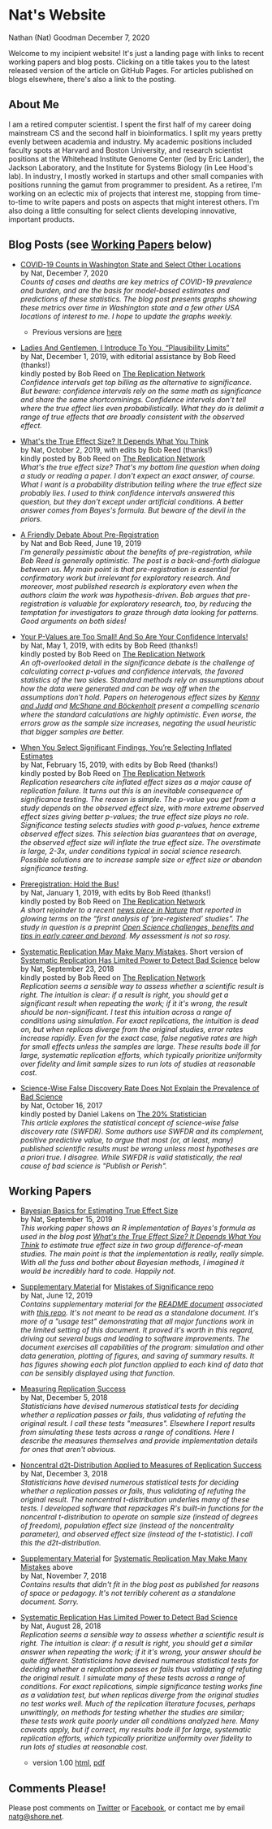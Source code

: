 Nat's Website
================
Nathan (Nat) Goodman
December 7, 2020

<!-- README.md is generated from README.Rmd. Please edit that file -->
Welcome to my incipient website! It's just a landing page with links to recent working papers and blog posts. Clicking on a title takes you to the latest released version of the article on GitHub Pages. For articles published on blogs elsewhere, there's also a link to the posting.

About Me
--------

I am a retired computer scientist. I spent the first half of my career doing mainstream CS and the second half in bioinformatics. I split my years pretty evenly between academia and industry. My academic positions included faculty spots at Harvard and Boston University, and research scientist positions at the Whitehead Institute Genome Center (led by Eric Lander), the Jackson Laboratory, and the Institute for Systems Biology (in Lee Hood's lab). In industry, I mostly worked in startups and other small companies with positions running the gamut from programmer to president. As a retiree, I'm working on an eclectic mix of projects that interest me, stopping from time-to-time to write papers and posts on aspects that might interest others. I'm also doing a little consulting for select clients developing innovative, important products.

Blog Posts (see [Working Papers](#working-papers) below)
--------------------------------------------------------

-   [COVID-19 Counts in Washington State and Select Other Locations](https://natgoodman.github.io/covid/updat.stable.html) <br/> by Nat, December 7, 2020<br/> *Counts of cases and deaths are key metrics of COVID-19 prevalence and burden, and are the basis for model-based estimates and predictions of these statistics. The blog post presents graphs showing these metrics over time in Washington state and a few other USA locations of interest to me. I hope to update the graphs weekly.*

    -   Previous versions are [here](https://natgoodman.github.io/covid/updatvsn.html)
        <p/>
-   [Ladies And Gentlemen, I Introduce To You, “Plausibility Limits”](https://natgoodman.github.io/misig/confi.stable.html) <br/> by Nat, December 1, 2019, with editorial assistance by Bob Reed (thanks!)<br/> kindly posted by Bob Reed on [The Replication Network](https://replicationnetwork.com/2019/12/02/goodman-ladies-and-gentlemen-i-introduce-to-you-plausibility-limits/)<br/> *Confidence intervals get top billing as the alternative to significance. But beware: confidence intervals rely on the same math as significance and share the same shortcominings. Confidence intervals don't tell where the true effect lies even probabilistically. What they do is delimit a range of true effects that are broadly consistent with the observed effect.*

-   [What's the True Effect Size? It Depends What You Think](https://natgoodman.github.io/bayez/effit.stable.html) <br/> by Nat, October 2, 2019, with edits by Bob Reed (thanks!)<br/> kindly posted by Bob Reed on [The Replication Network](https://replicationnetwork.com/2019/10/05/goodman-whats-the-true-effect-size-it-depends-what-you-think/)<br/>*What's the true effect size? That's my bottom line question when doing a study or reading a paper. I don't expect an exact answer, of course. What I want is a probability distribution telling where the true effect size probably lies. I used to think confidence intervals answered this question, but they don't except under artificial conditions. A better answer comes from Bayes's formula. But beware of the devil in the priors.*

-   [A Friendly Debate About Pre-Registration](https://replicationnetwork.com/2019/06/19/goodman-reed-a-friendly-debate-about-pre-registration/) <br/> by Nat and Bob Reed, June 19, 2019<br/> *I'm generally pessimistic about the benefits of pre-registration, while Bob Reed is generally optimistic. The post is a back-and-forth dialogue between us. My main point is that pre-registration is essential for confirmatory work but irrelevant for exploratory research. And moreover, most published research is exploratory even when the authors claim the work was hypothesis-driven. Bob argues that pre-registration is valuable for exploratory research, too, by reducing the temptation for investigators to graze through data looking for patterns. Good arguments on both sides!*

-   [Your P-Values are Too Small! And So Are Your Confidence Intervals!](https://natgoodman.github.io/misig/ovrht.stable.html) <br/> by Nat, May 1, 2019, with edits by Bob Reed (thanks!)<br/> kindly posted by Bob Reed on [The Replication Network](https://replicationnetwork.com/2019/05/01/your-p-values-are-too-small-and-so-are-your-confidence-intervals/)<br/> *An oft-overlooked detail in the significance debate is the challenge of calculating correct p-values and confidence intervals, the favored statistics of the two sides. Standard methods rely on assumptions about how the data were generated and can be way off when the assumptions don't hold. Papers on heterogenous effect sizes by [Kenny and Judd](https://osf.io/qs9xw/) and [McShane and Böckenholt](https://doi.org/10.1177/1745691614548513) present a compelling scenario where the standard calculations are highly optimistic. Even worse, the errors grow as the sample size increases, negating the usual heuristic that bigger samples are better.*

-   [When You Select Significant Findings, You’re Selecting Inflated Estimates](https://natgoodman.github.io/misig/ovrfx.stable.html) <br/> by Nat, February 15, 2019, with edits by Bob Reed (thanks!)<br/> kindly posted by Bob Reed on [The Replication Network](https://replicationnetwork.com/2019/02/16/goodman-when-youre-selecting-significant-findings-youre-selecting-inflated-estimates/)<br/> *Replication researchers cite inflated effect sizes as a major cause of replication failure. It turns out this is an inevitable consequence of significance testing. The reason is simple. The p-value you get from a study depends on the observed effect size, with more extreme observed effect sizes giving better p-values; the true effect size plays no role. Significance testing selects studies with good p-values, hence extreme observed effect sizes. This selection bias guarantees that on average, the observed effect size will inflate the true effect size. The overstimate is large, 2-3x, under conditions typical in social science research. Possible solutions are to increase sample size or effect size or abandon significance testing.*

-   [Preregistration: Hold the Bus!](https://natgoodman.github.io/pregr/holdit.stable.html) <br/> by Nat, January 1, 2019, with edits by Bob Reed (thanks!)<br/> kindly posted by Bob Reed on [The Replication Network](https://replicationnetwork.com/2019/01/01/goodman-hold-the-bus/)<br/> *A short rejoinder to a recent [news piece in Nature](https://www.nature.com/articles/d41586-018-07118-1) that reported in glowing terms on the “first analysis of ‘pre-registered’ studies”. The study in question is a preprint [Open Science challenges, benefits and tips in early career and beyond](https://psyarxiv.com/3czyt/). My assessment is not so rosy.*

-   [Systematic Replication May Make Many Mistakes](https://natgoodman.github.io/repwr/resig.stable.html). Short version of [Systematic Replication Has Limited Power to Detect Bad Science](https://natgoodman.github.io/repwr/repwr.stable.html) below <br/> by Nat, September 23, 2018<br/> kindly posted by Bob Reed on [The Replication Network](https://replicationnetwork.com/2018/09/28/goodman-systematic-replication-may-make-many-mistakes/)<br/> *Replication seems a sensible way to assess whether a scientific result is right. The intuition is clear: if a result is right, you should get a significant result when repeating the work; if it it's wrong, the result should be non-significant. I test this intuition across a range of conditions using simulation. For exact replications, the intuition is dead on, but when replicas diverge from the original studies, error rates increase rapidly. Even for the exact case, false negative rates are high for small effects unless the samples are large. These results bode ill for large, systematic replication efforts, which typically prioritize uniformity over fidelity and limit sample sizes to run lots of studies at reasonable cost.*

-   [Science-Wise False Discovery Rate Does Not Explain the Prevalence of Bad Science](https://natgoodman.github.io/swfdr/swfdr.stable.html)<br/> by Nat, October 16, 2017<br/> kindly posted by Daniel Lakens on [The 20% Statistician](http://daniellakens.blogspot.com/2017/10/science-wise-false-discovery-rate-does.html)<br/> *This article explores the statistical concept of science-wise false discovery rate (SWFDR). Some authors use SWFDR and its complement, positive predictive value, to argue that most (or, at least, many) published scientific results must be wrong unless most hypotheses are a priori true. I disagree. While SWFDR is valid statistically, the real cause of bad science is "Publish or Perish".*

Working Papers
--------------

-   [Bayesian Basics for Estimating True Effect Size](https://natgoodman.github.io/bayez/baysx.stable.html) <br/> by Nat, September 15, 2019<br/> *This working paper shows an R implementation of Bayes's formula as used in the blog post [What's the True Effect Size? It Depends What You Think](https://natgoodman.github.io/bayez/effit.stable.html) to estimate true effect size in two group difference-of-mean studies. The main point is that the implementation is really, really simple. With all the fuss and bother about Bayesian methods, I imagined it would be incredibly hard to code. Happily not.*

-   [Supplementary Material](https://natgoodman.github.io/misig/READMEsupp.stable.html) for [Mistakes of Significance repo](https://github.com/natgoodman/misig) <br/> by Nat, June 12, 2019<br/> *Contains supplementary material for the [README document](https://natgoodman.github.io/misig/README.stable.html) associated with [this repo](https://github.com/natgoodman/misig). It's not meant to be read as a standalone document. It's more of a "usage test" demonstrating that all major functions work in the limited setting of this document. It proved it's worth in this regard, driving out several bugs and leading to software improvements. The document exercises all capabilities of the program: simulation and other data generation, plotting of figures, and saving of summary results. It has figures showing each plot function applied to each kind of data that can be sensibly displayed using that function.*

-   [Measuring Replication Success](https://natgoodman.github.io/repwr/mesr.stable.html) <br/> by Nat, December 5, 2018<br/> *Statisticians have devised numerous statistical tests for deciding whether a replication passes or fails, thus validating of refuting the original result. I call these tests "measures". Elsewhere I report results from simulating these tests across a range of conditions. Here I describe the measures themselves and provide implementation details for ones that aren't obvious.*

-   [Noncentral d2t-Distribution Applied to Measures of Replication Success](https://natgoodman.github.io/repwr/stats.stable.html) <br/> by Nat, December 3, 2018<br/> *Statisticians have devised numerous statistical tests for deciding whether a replication passes or fails, thus validating of refuting the original result. The noncentral t-distribution underlies many of these tests. I developed software that repackages R's built-in functions for the noncentral t-distribution to operate on sample size (instead of degrees of freedom), population effect size (instead of the noncentrality parameter), and observed effect size (instead of the t-statistic). I call this the d2t-distribution.*

-   [Supplementary Material](https://natgoodman.github.io/repwr/resigsupp.stable.html) for [Systematic Replication May Make Many Mistakes](https://natgoodman.github.io/repwr/resig.stable.html) above <br/> by Nat, November 7, 2018<br/> *Contains results that didn't fit in the blog post as published for reasons of space or pedagogy. It's not terribly coherent as a standalone document. Sorry.*

-   [Systematic Replication Has Limited Power to Detect Bad Science](https://natgoodman.github.io/repwr/repwr.stable.html)<br/> by Nat, August 28, 2018<br/> *Replication seems a sensible way to assess whether a scientific result is right. The intuition is clear: if a result is right, you should get a similar answer when repeating the work; if it it's wrong, your answer should be quite different. Statisticians have devised numerous statistical tests for deciding whether a replication passes or fails thus validating of refuting the original result. I simulate many of these tests across a range of conditions. For exact replications, simple significance testing works fine as a validation test, but when replicas diverge from the original studies no test works well. Much of the replication literature focuses, perhaps unwittingly, on methods for testing whether the studies are similar; these tests work quite poorly under all conditions analyzed here. Many caveats apply, but if correct, my results bode ill for large, systematic replication efforts, which typically prioritize uniformity over fidelity to run lots of studies at reasonable cost.*

    -   version 1.00 [html](https://natgoodman.github.io/repwr/doc.nnn/repwr.1.00.html), [pdf](https://natgoodman.github.io/repwr/doc.nnn/repwr.1.00.pdf)
        <p/>

Comments Please!
----------------

Please post comments on [Twitter](https://twitter.com/gnatgoodman) or [Facebook](https://www.facebook.com/nathan.goodman.3367), or contact me by email <natg@shore.net>.
